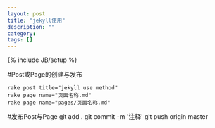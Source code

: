 ```yaml
---
layout: post
title: "jekyll使用"
description: ""
category: 
tags: []
---
```

{% include JB/setup %}


#Post或Page的创建与发布

	rake post title="jekyll use method"
	rake page name="页面名称.md"
	rake page name="pages/页面名称.md"

#发布Post与Page
	git add .
	git commit -m '注释'
	git push origin master

